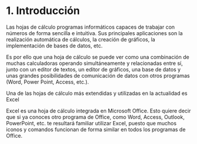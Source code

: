 # 1. Introducción

Las hojas de cálculo programas informáticos capaces de trabajar con números de forma sencilla e intuitiva. Sus principales aplicaciones son la realización automática de cálculos, la creación de gráficos, la implementación de bases de datos, etc.

Es por ello que una hoja de cálculo se puede ver como una combinación de muchas calculadoras operando simultáneamente y relacionadas entre sí, junto con un editor de textos, un editor de gráficos, una base de datos y unas grandes posibilidades de comunicación de datos con otros programas (Word, Power Point, Access, etc.).

Una de las hojas de cálculo más extendidas y utilizadas en la actualidad es Excel

Excel es una hoja de cálculo integrada en Microsoft Office. Esto quiere decir que si ya conoces otro programa de Office, como Word, Access, Outlook, PowerPoint, etc. te resultará familiar utilizar Excel, puesto que muchos iconos y comandos funcionan de forma similar en todos los programas de Office.